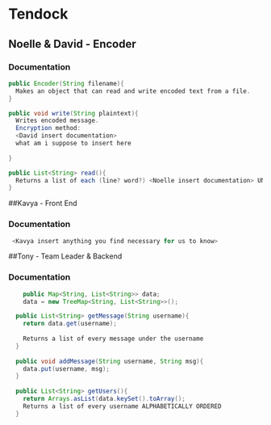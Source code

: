# Tendock


## Noelle & David - Encoder
### Documentation
```java
public Encoder(String filename){
  Makes an object that can read and write encoded text from a file.
}

public void write(String plaintext){
  Writes encoded message. 
  Encryption method:
  <David insert documentation>
  what am i suppose to insert here
  
}

public List<String> read(){
  Returns a list of each (line? word?) <Noelle insert documentation> UNENCODED
}
```


##Kavya - Front End
### Documentation
```java
 <Kavya insert anything you find necessary for us to know>
```

##Tony - Team Leader & Backend
### Documentation
```java
	public Map<String, List<String>> data;	
	data = new TreeMap<String, List<String>>();

  public List<String> getMessage(String username){
    return data.get(username);
    
    Returns a list of every message under the username
  }
  
  public void addMessage(String username, String msg){
    data.put(username, msg);
  }
  
  public List<String> getUsers(){
    return Arrays.asList(data.keySet().toArray();
    Returns a list of every username ALPHABETICALLY ORDERED
  }
  
  
```
